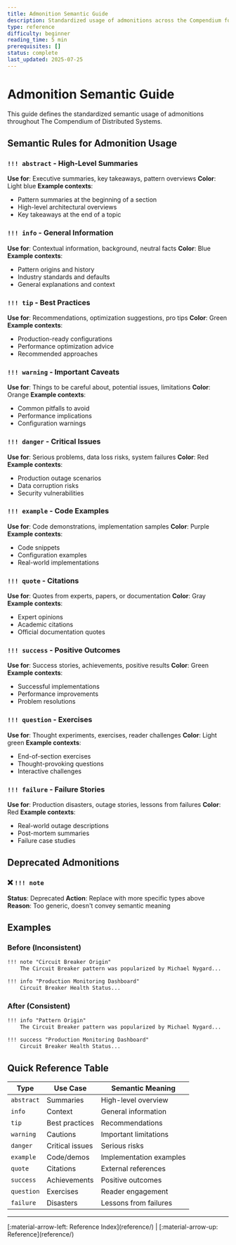 ```yaml
---
title: Admonition Semantic Guide
description: Standardized usage of admonitions across the Compendium for visual consistency
type: reference
difficulty: beginner
reading_time: 5 min
prerequisites: []
status: complete
last_updated: 2025-07-25
---
```


# Admonition Semantic Guide

This guide defines the standardized semantic usage of admonitions throughout The Compendium of Distributed Systems.

## Semantic Rules for Admonition Usage

### `!!! abstract` - High-Level Summaries
**Use for**: Executive summaries, key takeaways, pattern overviews
**Color**: Light blue
**Example contexts**:
- Pattern summaries at the beginning of a section
- High-level architectural overviews
- Key takeaways at the end of a topic

### `!!! info` - General Information
**Use for**: Contextual information, background, neutral facts
**Color**: Blue
**Example contexts**:
- Pattern origins and history
- Industry standards and defaults
- General explanations and context

### `!!! tip` - Best Practices
**Use for**: Recommendations, optimization suggestions, pro tips
**Color**: Green
**Example contexts**:
- Production-ready configurations
- Performance optimization advice
- Recommended approaches

### `!!! warning` - Important Caveats
**Use for**: Things to be careful about, potential issues, limitations
**Color**: Orange
**Example contexts**:
- Common pitfalls to avoid
- Performance implications
- Configuration warnings

### `!!! danger` - Critical Issues
**Use for**: Serious problems, data loss risks, system failures
**Color**: Red
**Example contexts**:
- Production outage scenarios
- Data corruption risks
- Security vulnerabilities

### `!!! example` - Code Examples
**Use for**: Code demonstrations, implementation samples
**Color**: Purple
**Example contexts**:
- Code snippets
- Configuration examples
- Real-world implementations

### `!!! quote` - Citations
**Use for**: Quotes from experts, papers, or documentation
**Color**: Gray
**Example contexts**:
- Expert opinions
- Academic citations
- Official documentation quotes

### `!!! success` - Positive Outcomes
**Use for**: Success stories, achievements, positive results
**Color**: Green
**Example contexts**:
- Successful implementations
- Performance improvements
- Problem resolutions

### `!!! question` - Exercises
**Use for**: Thought experiments, exercises, reader challenges
**Color**: Light green
**Example contexts**:
- End-of-section exercises
- Thought-provoking questions
- Interactive challenges

### `!!! failure` - Failure Stories
**Use for**: Production disasters, outage stories, lessons from failures
**Color**: Red
**Example contexts**:
- Real-world outage descriptions
- Post-mortem summaries
- Failure case studies

## Deprecated Admonitions

### ❌ `!!! note` 
**Status**: Deprecated
**Action**: Replace with more specific types above
**Reason**: Too generic, doesn't convey semantic meaning

## Examples

### Before (Inconsistent)
```markdown
!!! note "Circuit Breaker Origin"
    The Circuit Breaker pattern was popularized by Michael Nygard...

!!! info "Production Monitoring Dashboard"
    Circuit Breaker Health Status...
```

### After (Consistent)
```markdown
!!! info "Pattern Origin"
    The Circuit Breaker pattern was popularized by Michael Nygard...

!!! success "Production Monitoring Dashboard"
    Circuit Breaker Health Status...
```

## Quick Reference Table

| Type | Use Case | Semantic Meaning |
|------|----------|------------------|
| `abstract` | Summaries | High-level overview |
| `info` | Context | General information |
| `tip` | Best practices | Recommendations |
| `warning` | Cautions | Important limitations |
| `danger` | Critical issues | Serious risks |
| `example` | Code/demos | Implementation examples |
| `quote` | Citations | External references |
| `success` | Achievements | Positive outcomes |
| `question` | Exercises | Reader engagement |
| `failure` | Disasters | Lessons from failures |

---

<div class="page-nav" markdown>
[:material-arrow-left: Reference Index](reference/) | 
[:material-arrow-up: Reference](reference/)
</div>